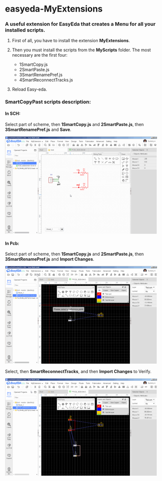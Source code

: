 # easyeda-MyExtensions
### A useful extension for EasyEda that creates a Menu for all your installed scripts.
 
 1) First of all, you have to install the extension **MyExtensions**.
 
 2) Then you must install the scripts from the **MyScripts** folder. 
    The most necessary are the first four: 
     *   1SmartCopy.js
     *   2SmartPaste.js
     *   3SmartRenamePref.js
     *   4SmartReconnectTracks.js
 
 3) Reload Easy-eda.


### SmartCopyPast scripts description:

#### In SCH:
  Select part of scheme, then **1SmartCopy.js** and **2SmartPaste.js**, then **3SmartRenamePref.js** and **Save**.

![Preview](https://github.com/duritskiy/easyeda-MyExtensions/blob/v1.0/1%20Sch%20-%20Copy%2CPaste%2CRename.gif)

#### In Pcb:  
   Select part of scheme, then **1SmartCopy.js** and **2SmartPaste.js**, then **3SmartRenamePref.js** and **Import Changes**.

![Preview](https://github.com/duritskiy/easyeda-MyExtensions/blob/v1.0/2%20Pcb%20-%20Copy%2CPaste%2CRename.gif)

   Select, then **SmartReconnectTracks**, and then **Import Changes** to Verify.

![Preview](https://github.com/duritskiy/easyeda-MyExtensions/blob/v1.0/3%20Pcb%20-%20SmartReconnectTracks.gif)



